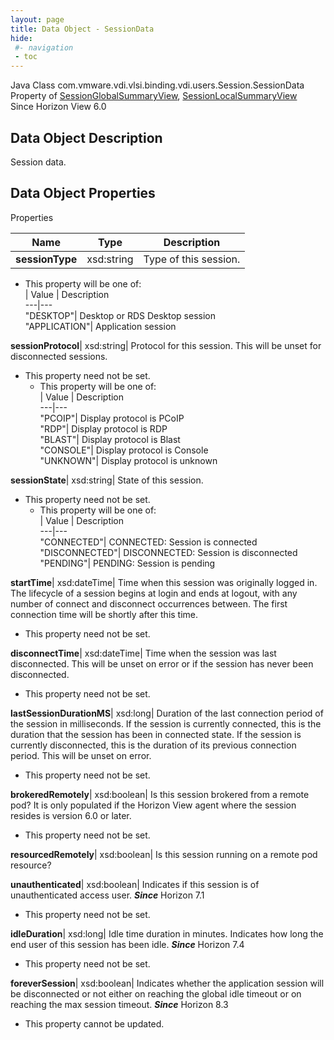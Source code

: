 ```yaml
---
layout: page
title: Data Object - SessionData
hide:
 #- navigation
 - toc
---
```






Java Class
    com.vmware.vdi.vlsi.binding.vdi.users.Session.SessionData  
Property of
     [SessionGlobalSummaryView](vdi.users.Session.SessionGlobalSummaryView.md#field_detail), [SessionLocalSummaryView](vdi.users.Session.SessionLocalSummaryView.md#field_detail)  
Since 
    Horizon View 6.0

## Data Object Description 

Session data. 

## Data Object Properties

Properties

Name |  Type |  Description   
---|---|---  
**sessionType**|  xsd:string|  Type of this session.   


  * This property will be one of:  
|  Value |  Description   
---|---  
"DESKTOP"| Desktop or RDS Desktop session  
"APPLICATION"| Application session  

  
**sessionProtocol**|  xsd:string|  Protocol for this session. This will be unset for disconnected sessions.   


* This property need not be set.
  * This property will be one of:  
|  Value |  Description   
---|---  
"PCOIP"| Display protocol is PCoIP  
"RDP"| Display protocol is RDP  
"BLAST"| Display protocol is Blast  
"CONSOLE"| Display protocol is Console  
"UNKNOWN"| Display protocol is unknown  

  
**sessionState**|  xsd:string|  State of this session.   


* This property need not be set.
  * This property will be one of:  
|  Value |  Description   
---|---  
"CONNECTED"| CONNECTED: Session is connected  
"DISCONNECTED"| DISCONNECTED: Session is disconnected  
"PENDING"| PENDING: Session is pending  

  
**startTime**|  xsd:dateTime|  Time when this session was originally logged in. The lifecycle of a session begins at login and ends at logout, with any number of connect and disconnect occurrences between. The first connection time will be shortly after this time.   


* This property need not be set.

  
**disconnectTime**|  xsd:dateTime|  Time when the session was last disconnected. This will be unset on error or if the session has never been disconnected.   


* This property need not be set.

  
**lastSessionDurationMS**|  xsd:long|  Duration of the last connection period of the session in milliseconds. If the session is currently connected, this is the duration that the session has been in connected state. If the session is currently disconnected, this is the duration of its previous connection period. This will be unset on error.   


* This property need not be set.

  
**brokeredRemotely**|  xsd:boolean|  Is this session brokered from a remote pod? It is only populated if the Horizon View agent where the session resides is version 6.0 or later.   


* This property need not be set.

  
**resourcedRemotely**|  xsd:boolean|  Is this session running on a remote pod resource?   
  
**unauthenticated**|  xsd:boolean|  Indicates if this session is of unauthenticated access user.  **_Since_** Horizon 7.1  


* This property need not be set.

  
**idleDuration**|  xsd:long|  Idle time duration in minutes. Indicates how long the end user of this session has been idle.  **_Since_** Horizon 7.4  


* This property need not be set.

  
**foreverSession**|  xsd:boolean|  Indicates whether the application session will be disconnected or not either on reaching the global idle timeout or on reaching the max session timeout.  **_Since_** Horizon 8.3  


* This property cannot be updated.

  
  
  
 
  
  

